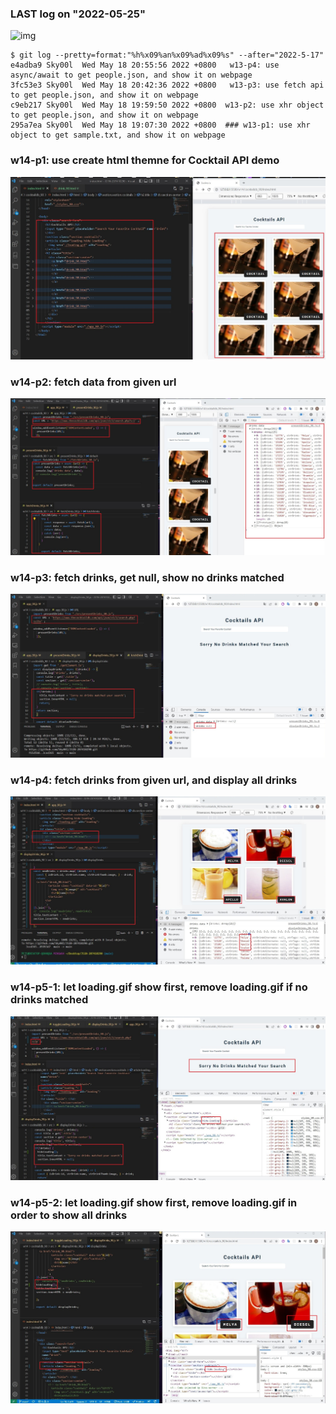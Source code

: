 ### LAST log on "2022-05-25"

![img](w13-log.png)

```
$ git log --pretty=format:"%h%x09%an%x09%ad%x09%s" --after="2022-5-17"
e4adba9 Sky00l  Wed May 18 20:55:56 2022 +0800   w13-p4: use async/await to get people.json, and show it on webpage
3fc53e3 Sky00l  Wed May 18 20:42:36 2022 +0800   w13-p3: use fetch api to get people.json, and show it on webpage
c9eb217 Sky00l  Wed May 18 19:59:50 2022 +0800  w13-p2: use xhr object to get people.json, and show it on webpage
295a7ea Sky00l  Wed May 18 19:07:30 2022 +0800  ### w13-p1: use xhr object to get sample.txt, and show it on webpage
```

### w14-p1: use create html themne for Cocktail API demo

![img](w14-p1.jpg)

### w14-p2: fetch data from given url

![img](w14-p2.jpg)

### w14-p3: fetch drinks, get null, show no drinks matched

![img](w14-p3.jpg)

### w14-p4: fetch drinks from given url, and display all drinks

![img](w14-p4.jpg)

### w14-p5-1: let loading.gif show first, remove loading.gif if no drinks matched

![img](w14-p5-1.jpg)

### w14-p5-2: let loading.gif show first, remove loading.gif in order to show all drinks

![img](w14-p5-2.jpg)